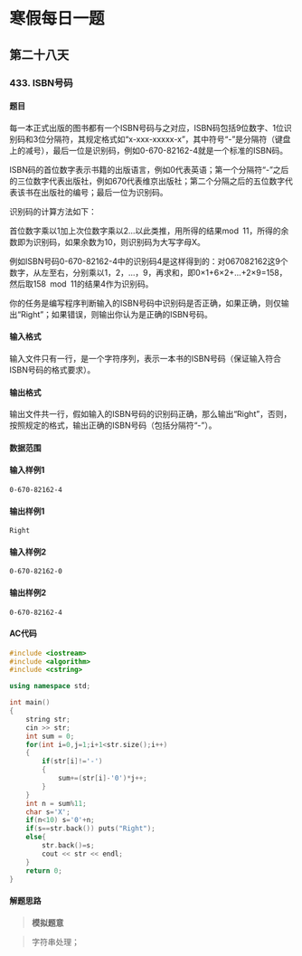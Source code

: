 # 寒假每日一题

## 第二十八天

### 433. ISBN号码

#### 题目

每一本正式出版的图书都有一个ISBN号码与之对应，ISBN码包括9位数字、1位识别码和3位分隔符，其规定格式如“x-xxx-xxxxx-x”，其中符号“-”是分隔符（键盘上的减号），最后一位是识别码，例如0-670-82162-4就是一个标准的ISBN码。

ISBN码的首位数字表示书籍的出版语言，例如0代表英语；第一个分隔符“-”之后的三位数字代表出版社，例如670代表维京出版社；第二个分隔之后的五位数字代表该书在出版社的编号；最后一位为识别码。 

识别码的计算方法如下：

首位数字乘以1加上次位数字乘以2…以此类推，用所得的结果mod 11，所得的余数即为识别码，如果余数为10，则识别码为大写字母X。

例如ISBN号码0-670-82162-4中的识别码4是这样得到的：对067082162这9个数字，从左至右，分别乘以1，2，…，9，再求和，即0×1+6×2+…+2×9=158，然后取158 mod 11的结果4作为识别码。 

你的任务是编写程序判断输入的ISBN号码中识别码是否正确，如果正确，则仅输出“Right”；如果错误，则输出你认为是正确的ISBN号码。

#### 输入格式

输入文件只有一行，是一个字符序列，表示一本书的ISBN号码（保证输入符合ISBN号码的格式要求）。

#### 输出格式

输出文件共一行，假如输入的ISBN号码的识别码正确，那么输出“Right”，否则，按照规定的格式，输出正确的ISBN号码（包括分隔符“-”）。

#### 数据范围



#### 输入样例1

```
0-670-82162-4
```

#### 输出样例1

```
Right
```

#### 输入样例2

```
0-670-82162-0
```

#### 输出样例2

```
0-670-82162-4
```

#### AC代码

```c++
#include <iostream>
#include <algorithm>
#include <cstring>

using namespace std;

int main()
{
    string str;
    cin >> str;
    int sum = 0;
    for(int i=0,j=1;i+1<str.size();i++)
    {
        if(str[i]!='-')
        {
            sum+=(str[i]-'0')*j++;
        }
    }
    int n = sum%11;
    char s='X';
    if(n<10) s='0'+n;
    if(s==str.back()) puts("Right");
    else{
        str.back()=s;
        cout << str << endl;
    }
    return 0;
}
```

#### 解题思路

> **模拟题意**

> 字符串处理；

